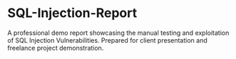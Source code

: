 # SQL-Injection-Report
A professional demo report  showcasing the manual testing and exploitation of SQL Injection Vulnerabilities. Prepared for client presentation and freelance project demonstration.
